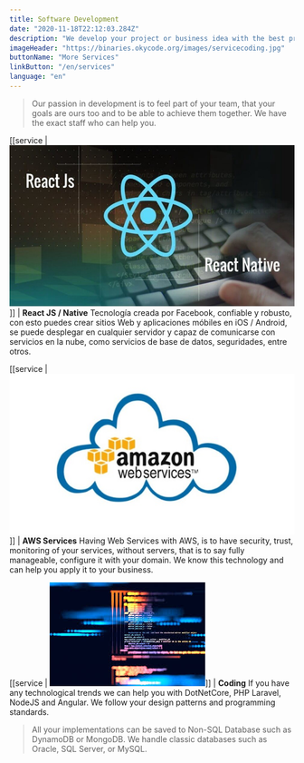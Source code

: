 ```yaml
---
title: Software Development
date: "2020-11-18T22:12:03.284Z"
description: "We develop your project or business idea with the best programming languages and technology."
imageHeader: "https://binaries.okycode.org/images/servicecoding.jpg"
buttonName: "More Services"
linkButton: "/en/services"
language: "en"
---
```



>Our passion in development is to feel part of your team, that your goals are ours too and to be able to achieve them together. We have the exact staff who can help you.

[[service | ![React JS/ Native](./react.jpeg#width=100%;heigth=100%;)]]
| **React JS / Native** Tecnología creada por Facebook, confiable y robusto, con esto puedes crear sitios Web y aplicaciones móbiles en iOS / Android, se puede desplegar en cualquier servidor  y capaz de comunicarse con servicios en la nube, como servicios de base de datos, seguridades, entre otros.

[[service | ![AWS Services](./amazon.jpg#width=100%;heigth=100%;)]]
| **AWS Services** Having Web Services with AWS, is to have security, trust, monitoring of your services, without servers, that is to say fully manageable, configure it with your domain. We know this technology and can help you apply it to your business.

[[service | ![Coding](./languages.jpg#width=100%;heigth=100%;)]]
| **Coding** If you have any technological trends we can help you with DotNetCore, PHP Laravel, NodeJS and Angular. We follow your design patterns and programming standards.


>All your implementations can be saved to Non-SQL Database such as DynamoDB or MongoDB. We handle classic databases such as Oracle, SQL Server, or MySQL.

